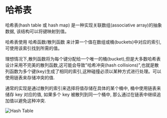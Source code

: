 # 哈希表

哈希表(hash table 或 hash map) 是一种实现关联数组(associative array)的抽象数据, 该结构可以将键映射到值。

哈希表使用 哈希函数/散列函数 来计算一个值在数组或桶(buckets)中对应的索引,可使用该索引找到所需的值。

理想情况下,散列函数将为每个键分配给一个唯一的桶(bucket),但是大多数哈希表设计采用不完美的散列函数,这可能会导致"哈希冲突(hash collisions)",也就是散列函数为多个键(key)生成了相同的索引,这种碰撞必须以某种方式进行处理。可以使用链表来存储冲突的值.

通常的实现是通过散列的索引来选择将值存储在具体的某个桶中, 桶中使用链表来储存 key 对应的值, 如果多个 key 被散列到同一个桶中, 那么通过在链表中继续追加值以避免这种冲突.

![Hash Table](https://upload.wikimedia.org/wikipedia/commons/7/7d/Hash_table_3_1_1_0_1_0_0_SP.svg)
